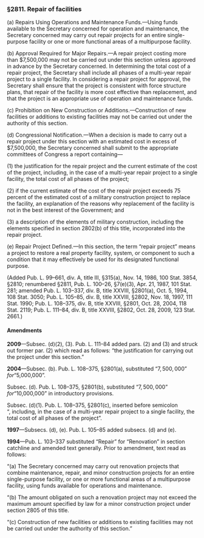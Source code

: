 ### §2811. Repair of facilities ###

(a) Repairs Using Operations and Maintenance Funds.—Using funds available to the Secretary concerned for operation and maintenance, the Secretary concerned may carry out repair projects for an entire single-purpose facility or one or more functional areas of a multipurpose facility.

(b) Approval Required for Major Repairs.—A repair project costing more than $7,500,000 may not be carried out under this section unless approved in advance by the Secretary concerned. In determining the total cost of a repair project, the Secretary shall include all phases of a multi-year repair project to a single facility. In considering a repair project for approval, the Secretary shall ensure that the project is consistent with force structure plans, that repair of the facility is more cost effective than replacement, and that the project is an appropriate use of operation and maintenance funds.

(c) Prohibition on New Construction or Additions.—Construction of new facilities or additions to existing facilities may not be carried out under the authority of this section.

(d) Congressional Notification.—When a decision is made to carry out a repair project under this section with an estimated cost in excess of $7,500,000, the Secretary concerned shall submit to the appropriate committees of Congress a report containing—

(1) the justification for the repair project and the current estimate of the cost of the project, including, in the case of a multi-year repair project to a single facility, the total cost of all phases of the project;

(2) if the current estimate of the cost of the repair project exceeds 75 percent of the estimated cost of a military construction project to replace the facility, an explanation of the reasons why replacement of the facility is not in the best interest of the Government; and

(3) a description of the elements of military construction, including the elements specified in section 2802(b) of this title, incorporated into the repair project.

(e) Repair Project Defined.—In this section, the term “repair project” means a project to restore a real property facility, system, or component to such a condition that it may effectively be used for its designated functional purpose.

(Added Pub. L. 99–661, div. A, title III, §315(a), Nov. 14, 1986, 100 Stat. 3854, §2810; renumbered §2811, Pub. L. 100–26, §7(e)(3), Apr. 21, 1987, 101 Stat. 281; amended Pub. L. 103–337, div. B, title XXVIII, §2801(a), Oct. 5, 1994, 108 Stat. 3050; Pub. L. 105–85, div. B, title XXVIII, §2802, Nov. 18, 1997, 111 Stat. 1990; Pub. L. 108–375, div. B, title XXVIII, §2801, Oct. 28, 2004, 118 Stat. 2119; Pub. L. 111–84, div. B, title XXVIII, §2802, Oct. 28, 2009, 123 Stat. 2661.)

#### Amendments ####

**2009**—Subsec. (d)(2), (3). Pub. L. 111–84 added pars. (2) and (3) and struck out former par. (2) which read as follows: “the justification for carrying out the project under this section.”

**2004**—Subsec. (b). Pub. L. 108–375, §2801(a), substituted “$7,500,000” for “$5,000,000”.

Subsec. (d). Pub. L. 108–375, §2801(b), substituted “$7,500,000” for “$10,000,000” in introductory provisions.

Subsec. (d)(1). Pub. L. 108–375, §2801(c), inserted before semicolon “, including, in the case of a multi-year repair project to a single facility, the total cost of all phases of the project”.

**1997**—Subsecs. (d), (e). Pub. L. 105–85 added subsecs. (d) and (e).

**1994**—Pub. L. 103–337 substituted “Repair” for “Renovation” in section catchline and amended text generally. Prior to amendment, text read as follows:

“(a) The Secretary concerned may carry out renovation projects that combine maintenance, repair, and minor construction projects for an entire single-purpose facility, or one or more functional areas of a multipurpose facility, using funds available for operations and maintenance.

“(b) The amount obligated on such a renovation project may not exceed the maximum amount specified by law for a minor construction project under section 2805 of this title.

“(c) Construction of new facilities or additions to existing facilities may not be carried out under the authority of this section.”